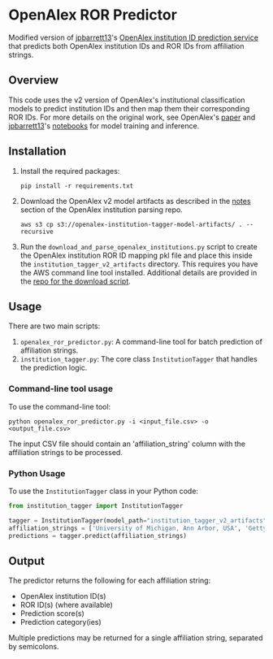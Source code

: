 # OpenAlex ROR Predictor
Modified version of [jpbarrett13](https://github.com/jpbarrett13)'s [OpenAlex institution ID prediction service](https://github.com/ourresearch/openalex-institution-parsing) that predicts both OpenAlex institution IDs and ROR IDs from affiliation strings.

## Overview
This code uses the v2 version of OpenAlex's institutional classification models to predict institution IDs and then map them their corresponding ROR IDs. For more details on the original work, see OpenAlex's [paper](https://docs.google.com/document/d/1ppbKRVtyneWc7Hjpo8TOm57YLGx1C2Oo/) and [jpbarrett13](https://github.com/jpbarrett13)'s [notebooks](https://github.com/ourresearch/openalex-institution-parsing/tree/main/V2) for model training and inference.

## Installation
1. Install the required packages:
   ```
   pip install -r requirements.txt
   ```
2. Download the OpenAlex v2 model artifacts as described in the [notes](https://github.com/ourresearch/openalex-institution-parsing/tree/main/V2) section of the OpenAlex institution parsing repo.
   ```
   aws s3 cp s3://openalex-institution-tagger-model-artifacts/ . --recursive
   ```

3. Run the `download_and_parse_openalex_institutions.py` script to create the OpenAlex institution ROR ID mapping pkl file and place this inside the `institution_tagger_v2_artifacts` directory. This requires you have the AWS command line tool installed. Additional details are provided in the [repo for the download script](https://github.com/adambuttrick/openalex-ror-predictor/tree/main/utils/download_and_parse_openalex_institutions).

## Usage
There are two main scripts:

1. `openalex_ror_predictor.py`: A command-line tool for batch prediction of affiliation strings.
2. `institution_tagger.py`: The core class `InstitutionTagger` that handles the prediction logic.

### Command-line tool usage
To use the command-line tool:

```
python openalex_ror_predictor.py -i <input_file.csv> -o <output_file.csv>
```

The input CSV file should contain an 'affiliation_string' column with the affiliation strings to be processed.

### Python Usage
To use the `InstitutionTagger` class in your Python code:

```python
from institution_tagger import InstitutionTagger

tagger = InstitutionTagger(model_path="institution_tagger_v2_artifacts")
affiliation_strings = ['University of Michigan, Ann Arbor, USA', 'Getty Conservation Institute, Los Angeles']
predictions = tagger.predict(affiliation_strings)

```

## Output
The predictor returns the following for each affiliation string:
- OpenAlex institution ID(s)
- ROR ID(s) (where available)
- Prediction score(s)
- Prediction category(ies)

Multiple predictions may be returned for a single affiliation string, separated by semicolons.
